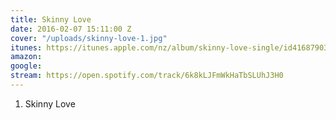 ```yaml
---
title: Skinny Love
date: 2016-02-07 15:11:00 Z
cover: "/uploads/skinny-love-1.jpg"
itunes: https://itunes.apple.com/nz/album/skinny-love-single/id416879036
amazon: 
google: 
stream: https://open.spotify.com/track/6k8kLJFmWkHaTbSLUhJ3H0
---
```


1. Skinny Love
